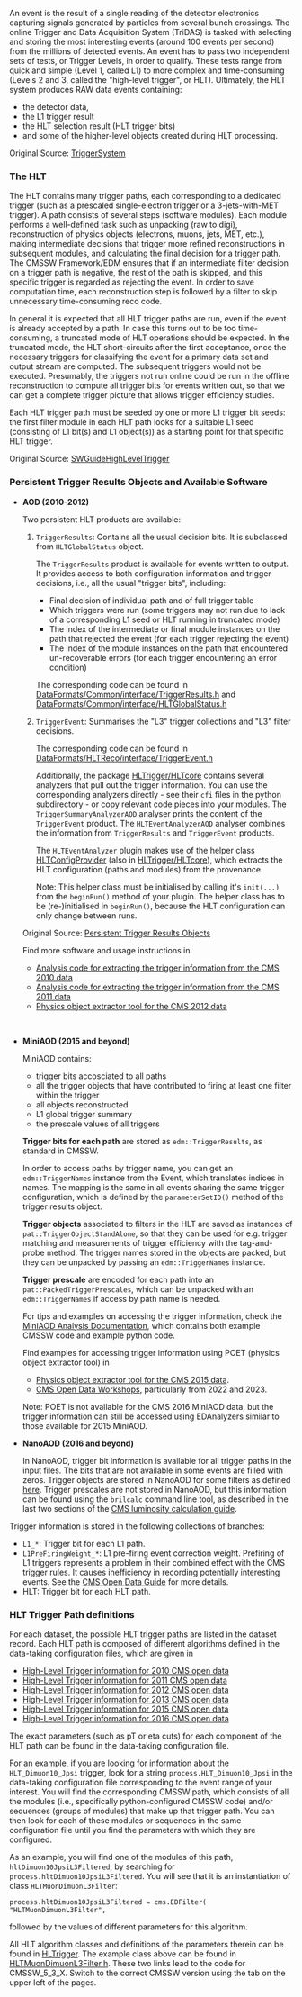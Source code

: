An event is the result of a single reading of the detector electronics capturing signals generated by particles from several bunch crossings. The online Trigger and Data Acquisition System (TriDAS) is tasked with selecting and storing the most interesting events (around 100 events per second) from the millions of detected events. An event has to pass two independent sets of tests, or Trigger Levels, in order to qualify. These tests range from quick and simple (Level 1, called L1) to more complex and time-consuming (Levels 2 and 3, called the "high-level trigger", or HLT). Ultimately, the HLT system produces RAW data events containing:

- the detector data,
- the L1 trigger result
- the HLT selection result (HLT trigger bits)
- and some of the higher-level objects created during HLT processing.

Original Source: [TriggerSystem](https://twiki.cern.ch/twiki/bin/view/CMSPublic/WorkBookCMSSWFramework#TriggerSystem "TriggerSystem")


### The HLT

The HLT contains many trigger paths, each corresponding to a dedicated trigger (such as a prescaled single-electron trigger or a 3-jets-with-MET trigger). A path consists of several steps (software modules). Each module performs a well-defined task such as unpacking (raw to digi), reconstruction of physics objects (electrons, muons, jets, MET, etc.), making intermediate decisions that trigger more refined reconstructions in subsequent modules, and calculating the final decision for a trigger path. The CMSSW Framework/EDM ensures that if an intermediate filter decision on a trigger path is negative, the rest of the path is skipped, and this specific trigger is regarded as rejecting the event. In order to save computation time, each reconstruction step is followed by a filter to skip unnecessary time-consuming reco code.

In general it is expected that all HLT trigger paths are run, even if the event is already accepted by a path. In case this turns out to be too time-consuming, a truncated mode of HLT operations should be expected. In the truncated mode, the HLT short-circuits after the first acceptance, once the necessary triggers for classifying the event for a primary data set and output stream are computed. The subsequent triggers would not be executed. Presumably, the triggers not run online could be run in the offline reconstruction to compute all trigger bits for events written out, so that we can get a complete trigger picture that allows trigger efficiency studies.

Each HLT trigger path must be seeded by one or more L1 trigger bit seeds: the first filter module in each HLT path looks for a suitable L1 seed (consisting of L1 bit(s) and L1 object(s)) as a starting point for that specific HLT trigger.

Original Source: [SWGuideHighLevelTrigger](https://twiki.cern.ch/twiki/bin/view/CMSPublic/SWGuideHighLevelTrigger#How_it_works "SWGuideHighLevelTrigger")

### Persistent Trigger Results Objects and Available Software

- <b>AOD (2010-2012)</b>

  Two persistent HLT products are available:

  1. `TriggerResults`: Contains all the usual decision bits. It is subclassed from `HLTGlobalStatus` object.

     The `TriggerResults` product is available for events written to output. It provides access to both configuration information and trigger decisions, i.e., all the usual "trigger bits", including:
     - Final decision of individual path and of full trigger table
     - Which triggers were run (some triggers may not run due to lack of a corresponding L1 seed or HLT running in truncated mode)
     - The index of the intermediate or final module instances on the path that rejected the event (for each trigger rejecting the event)
     - The index of the module instances on the path that encountered un-recoverable errors (for each trigger encountering an error condition)
     
     The corresponding code can be found in [DataFormats/Common/interface/TriggerResults.h](https://github.com/cms-sw/cmssw/blob/CMSSW_5_3_X/DataFormats/Common/interface/TriggerResults.h "TriggerResults.h") and [DataFormats/Common/interface/HLTGlobalStatus.h](https://github.com/cms-sw/cmssw/blob/CMSSW_5_3_X/DataFormats/Common/interface/HLTGlobalStatus.h "HLTGlobalStatus.h")

  2. `TriggerEvent`: Summarises the "L3" trigger collections and "L3" filter decisions.

     The corresponding code can be found in [DataFormats/HLTReco/interface/TriggerEvent.h](https://github.com/cms-sw/cmssw/blob/CMSSW_5_3_X/DataFormats/HLTReco/interface/TriggerEvent.h "TriggerEvent.h")

     Additionally, the package [HLTrigger/HLTcore](htts://github.com/cms-sw/cmssw/tree/CMSSW_5_3_X/HLTrigger/HLTcore "HLTrigger/HLTcore") contains several analyzers that pull out the trigger information. You can use the corresponding analyzers directly - see their `cfi` files in
the python subdirectory - or copy relevant code pieces into your modules. The `TriggerSummaryAnalyzerAOD` analyser prints the content of the `TriggerEvent` product. The `HLTEventAnalyzerAOD` analyser combines the information from `TriggerResults` and `TriggerEvent` products.

     The `HLTEventAnalyzer` plugin makes use of the helper class [HLTConfigProvider](https://github.com/cms-sw/cmssw/blob/CMSSW_5_3_X/HLTrigger/HLTcore/interface/HLTConfigProvider.h "HLTConfigProvider") (also in [HLTrigger/HLTcore](https://github.com/cms-sw/cmssw/tree/CMSSW_5_3_X/HLTrigger/HLTcore "HLTrigger/HLTcore")), which extracts the HLT configuration (paths and modules) from the provenance.

     Note: This helper class must be initialised by calling it's `init(...)`
from the `beginRun()` method of your plugin. The helper class has to be (re-)initialised in `beginRun()`, because the HLT
configuration can only change between runs.

  Original Source: [Persistent Trigger Results Objects](https://twiki.cern.ch/twiki/bin/view/CMSPublic/SWGuideHighLevelTrigger#Persistent_Trigger_Results_Objec "Persistent Trigger Results Objects")

  Find more software and usage instructions in

  - [Analysis code for extracting the trigger information from the CMS 2010 data](/record/5003)
  - [Analysis code for extracting the trigger information from the CMS 2011 data](/record/5004)
  - [Physics object extractor tool for the CMS 2012 data](/record/12501)

<br>

- <b>MiniAOD (2015 and beyond)</b>
  
  MiniAOD contains:
  - trigger bits accosciated to all paths
  - all the trigger objects that have contributed to firing at least one filter within the trigger
  - all objects reconstructed
  - L1 global trigger summary
  - the prescale values of all triggers
 
  <b>Trigger bits for each path</b> are stored as `edm::TriggerResults`, as standard in CMSSW.

  In order to access paths by trigger name, you can get an `edm::TriggerNames` instance from the Event, which translates indices in names. The mapping is the same in all events sharing the same trigger configuration, which is defined by the `parameterSetID()` method of the trigger results object.

  <b>Trigger objects</b> associated to filters in the HLT are saved as instances of `pat::TriggerObjectStandAlone`, so that they can be used for e.g. trigger matching and measurements of trigger efficiency with the tag-and-probe method. The trigger names stored in the objects are packed, but they can be unpacked by passing an `edm::TriggerNames` instance.

  <b>Trigger prescale</b> are encoded for each path into an `pat::PackedTriggerPrescales`, which can be unpacked with an `edm::TriggerNames` if access by path name is needed.

  For tips and examples on accessing the trigger information, check the [MiniAOD Analysis Documentation](https://twiki.cern.ch/twiki/bin/view/CMSPublic/WorkBookMiniAOD2015), which contains both example CMSSW code and example python code.

  Find examples for accessing trigger information using POET (physics object extractor tool) in

  - [Physics object extractor tool for the CMS 2015 data](/record/12502).
  - [CMS Open Data Workshops](https://cms-opendata-guide.web.cern.ch/cmsOpenData/workshops/), particularly from 2022 and 2023.

  Note: POET is not available for the CMS 2016 MiniAOD data, but the trigger information can still be accessed using EDAnalyzers similar to those available for 2015 MiniAOD.

- <b>NanoAOD (2016 and beyond)</b>

  In NanoAOD, trigger bit information is available for all trigger paths in the input files. The bits that are not available in some events are filled with zeros. Trigger objects are stored in NanoAOD for some filters as defined [here](https://github.com/cms-sw/cmssw/blob/master/PhysicsTools/NanoAOD/python/triggerObjects_cff.py#L53). Trigger prescales are not stored in NanoAOD, but this information can be found using the `brilcalc` command line tool, as described in the last two sections of the [CMS luminosity calculation guide](/docs/cms-guide-luminosity-calculation).
 
 Trigger information is stored in the following collections of branches:
 
  - `L1_*`: Trigger bit for each L1 path.
  - `L1PreFiringWeight_*`: L1 pre-firing event correction weight. Prefiring of L1 triggers represents a problem in their combined effect with the CMS trigger rules. It causes inefficiency in recording potentially interesting events. See the [CMS Open Data Guide](https://cms-opendata-guide.web.cern.ch/analysis/selection/triggers/) for more details.
  - HLT: Trigger bit for each HLT path.

   
### HLT Trigger Path definitions

For each dataset, the possible HLT trigger paths are listed in the dataset record. Each HLT path is composed of different algorithms defined in the data-taking configuration files, which are given in

- [High-Level Trigger information for 2010 CMS open data](/record/1699)
- [High-Level Trigger information for 2011 CMS open data](/record/1700)
- [High-Level Trigger information for 2012 CMS open data](/record/1701)
- [High-Level Trigger information for 2013 CMS open data](/record/1702)
- [High-Level Trigger information for 2015 CMS open data](/record/23900)
- [High-Level Trigger information for 2016 CMS open data](/record/30300)

The exact parameters (such as pT or eta cuts) for each component of the HLT path can be found in the data-taking configuration file.

For an example, if you are looking for information about the `HLT_Dimuon10_Jpsi` trigger, look for a string `process.HLT_Dimuon10_Jpsi`
in the data-taking configuration file corresponding to the event range of your interest.
You will find the corresponding CMSSW path, which consists of all the modules (i.e., specifically python-configured CMSSW code)
and/or sequences (groups of modules) that make up that trigger path.
You can then look for each of these modules or sequences in the same configuration file until you find
the parameters with which they are configured.

As an example, you will find one of the modules of this path, `hltDimuon10JpsiL3Filtered`, by searching for
`process.hltDimuon10JpsiL3Filtered`. You will see that it is an instantiation of class `HLTMuonDimuonL3Filter`:

`process.hltDimuon10JpsiL3Filtered = cms.EDFilter( "HLTMuonDimuonL3Filter",`

followed by the values of different parameters for this algorithm.

All HLT algorithm classes and definitions of the parameters therein can be found in
[HLTrigger](https://github.com/cms-sw/cmssw/tree/CMSSW_5_3_X/HLTrigger "HLTrigger"). The example class above can be found in
[HLTMuonDimuonL3Filter.h](https://github.com/cms-sw/cmssw/blob/CMSSW_5_3_X/HLTrigger/Muon/interface/HLTMuonDimuonL3Filter.h "HLTMuonDimuonL3Filter.h"). These two links lead to the code for CMSSW_5_3_X. Switch to the correct CMSSW version using the tab on the upper left of the pages.
